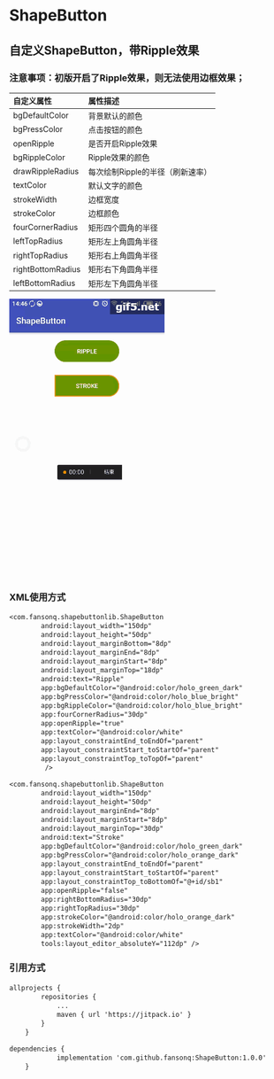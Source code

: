 # ShapeButton
## 自定义ShapeButton，带Ripple效果


### 注意事项：初版开启了Ripple效果，则无法使用边框效果；

|自定义属性|属性描述|
|:---|:---|
|bgDefaultColor|背景默认的颜色|
|bgPressColor|点击按钮的颜色|
|openRipple|是否开启Ripple效果|
|bgRippleColor|Ripple效果的颜色|
|drawRippleRadius|每次绘制Ripple的半径（刷新速率）|
|textColor|默认文字的颜色|
|strokeWidth|边框宽度|
|strokeColor|边框颜色|
|fourCornerRadius|矩形四个圆角的半径|
|leftTopRadius|矩形左上角圆角半径|
|rightTopRadius|矩形右上角圆角半径|
|rightBottomRadius|矩形右下角圆角半径|
|leftBottomRadius|矩形左下角圆角半径|

![截图](https://github.com/fansonq/ShapeButton/blob/master/screenshot/gif.gif)

### XML使用方式
```
<com.fansonq.shapebuttonlib.ShapeButton
        android:layout_width="150dp"
        android:layout_height="50dp"
        android:layout_marginBottom="8dp"
        android:layout_marginEnd="8dp"
        android:layout_marginStart="8dp"
        android:layout_marginTop="18dp"
        android:text="Ripple"
        app:bgDefaultColor="@android:color/holo_green_dark"
        app:bgPressColor="@android:color/holo_blue_bright"
        app:bgRippleColor="@android:color/holo_blue_bright"
        app:fourCornerRadius="30dp"
        app:openRipple="true"
        app:textColor="@android:color/white"
        app:layout_constraintEnd_toEndOf="parent"
        app:layout_constraintStart_toStartOf="parent"
        app:layout_constraintTop_toTopOf="parent"
         />
```

```
<com.fansonq.shapebuttonlib.ShapeButton
        android:layout_width="150dp"
        android:layout_height="50dp"
        android:layout_marginEnd="8dp"
        android:layout_marginStart="8dp"
        android:layout_marginTop="30dp"
        android:text="Stroke"
        app:bgDefaultColor="@android:color/holo_green_dark"
        app:bgPressColor="@android:color/holo_orange_dark"
        app:layout_constraintEnd_toEndOf="parent"
        app:layout_constraintStart_toStartOf="parent"
        app:layout_constraintTop_toBottomOf="@+id/sb1"
        app:openRipple="false"
        app:rightBottomRadius="30dp"
        app:rightTopRadius="30dp"
        app:strokeColor="@android:color/holo_orange_dark"
        app:strokeWidth="2dp"
        app:textColor="@android:color/white"
        tools:layout_editor_absoluteY="112dp" />
```

### 引用方式
```
allprojects {
		repositories {
			...
			maven { url 'https://jitpack.io' }
		}
	}
```

```
dependencies {
	        implementation 'com.github.fansonq:ShapeButton:1.0.0'
	}
```
